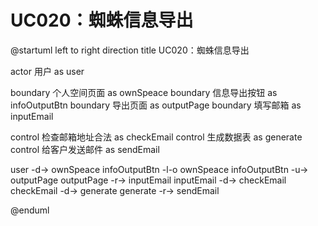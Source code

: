 # UC020：蜘蛛信息导出

@startuml
left to right direction
title UC020：蜘蛛信息导出

actor 用户 as user

boundary 个人空间页面 as ownSpeace
boundary 信息导出按钮 as infoOutputBtn
boundary 导出页面 as outputPage
boundary 填写邮箱 as inputEmail

control 检查邮箱地址合法 as checkEmail
control 生成数据表 as generate
control 给客户发送邮件 as sendEmail

user -d-> ownSpeace
infoOutputBtn -l-o ownSpeace
infoOutputBtn -u-> outputPage
outputPage -r-> inputEmail
inputEmail -d-> checkEmail
checkEmail -d-> generate
generate -r-> sendEmail

@enduml
